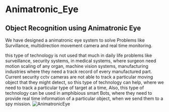 # Animatronic_Eye
## Object Recognition using Animatronic Eye

We have designed a animatronic eye system to solve Problems like Survillance, multidirection movement camera and real time monitoring.

this type of technology is not used that much in daily life problems like surveillance, security systems, in medical systems, where surgeon need motion scaling of any organ, machine vision systems, manufacturing industries where they need a track record of every manufactured part. Current security cctv cameras are not able to track a particular moving object that they might detect, so this type of technology can help, where we need to track a particular type of target at a time, Also, this type of technology can be used in amphibious smart Bots, where they need to provide real time information of a particular object, when we send them to a spy mission.
![AnimatronicEye](https://github.com/sachinjaat98/Animatronic_Eye/assets/56782045/fa01bb7a-54d4-4cb6-a851-323401a68ca4)
